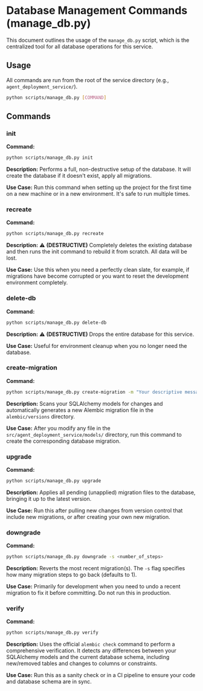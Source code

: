 # Database Management Commands (manage_db.py)

This document outlines the usage of the `manage_db.py` script, which is the centralized tool for all database operations for this service.

## Usage

All commands are run from the root of the service directory (e.g., `agent_deployment_service/`).

```bash
python scripts/manage_db.py [COMMAND]
```

## Commands

### init

**Command:**

```bash
python scripts/manage_db.py init
```

**Description:** Performs a full, non-destructive setup of the database. It will create the database if it doesn't exist, apply all migrations.

**Use Case:** Run this command when setting up the project for the first time on a new machine or in a new environment. It's safe to run multiple times.

### recreate

**Command:**

```bash
python scripts/manage_db.py recreate
```

**Description:** ⚠️ **(DESTRUCTIVE)** Completely deletes the existing database and then runs the init command to rebuild it from scratch. All data will be lost.

**Use Case:** Use this when you need a perfectly clean slate, for example, if migrations have become corrupted or you want to reset the development environment completely.

### delete-db

**Command:**

```bash
python scripts/manage_db.py delete-db
```

**Description:** ⚠️ **(DESTRUCTIVE)** Drops the entire database for this service.

**Use Case:** Useful for environment cleanup when you no longer need the database.

### create-migration

**Command:**

```bash
python scripts/manage_db.py create-migration -m "Your descriptive message"
```

**Description:** Scans your SQLAlchemy models for changes and automatically generates a new Alembic migration file in the `alembic/versions` directory.

**Use Case:** After you modify any file in the `src/agent_deployment_service/models/` directory, run this command to create the corresponding database migration.

### upgrade

**Command:**

```bash
python scripts/manage_db.py upgrade
```

**Description:** Applies all pending (unapplied) migration files to the database, bringing it up to the latest version.

**Use Case:** Run this after pulling new changes from version control that include new migrations, or after creating your own new migration.

### downgrade

**Command:**

```bash
python scripts/manage_db.py downgrade -s <number_of_steps>
```

**Description:** Reverts the most recent migration(s). The `-s` flag specifies how many migration steps to go back (defaults to 1).

**Use Case:** Primarily for development when you need to undo a recent migration to fix it before committing. Do not run this in production.

### verify

**Command:**

```bash
python scripts/manage_db.py verify
```

**Description:** Uses the official `alembic check` command to perform a comprehensive verification. It detects any differences between your SQLAlchemy models and the current database schema, including new/removed tables and changes to columns or constraints.

**Use Case:** Run this as a sanity check or in a CI pipeline to ensure your code and database schema are in sync.
